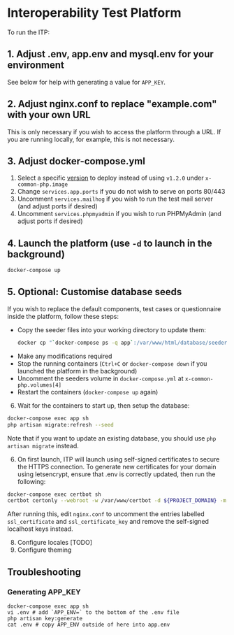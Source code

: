 # Interoperability Test Platform

To run the ITP:

## 1. Adjust .env, app.env and mysql.env for your environment

See below for help with generating a value for `APP_KEY`.

## 2. Adjust nginx.conf to replace "example.com" with your own URL

This is only necessary if you wish to access the platform through a URL. If you are running locally, for example, this is not necessary.

## 3. Adjust docker-compose.yml

1.  Select a specific
    [version](https://hub.docker.com/repository/docker/gsmainclusivetechlab/interop-test-platform/tags?page=1&ordering=last_updated&name=v)
    to deploy instead of using `v1.2.0` under `x-common-php.image`
2.  Change `services.app.ports` if you do not wish to serve on ports 80/443
3.  Uncomment `services.mailhog` if you wish to run the test mail server (and adjust ports if desired)
4.  Uncomment `services.phpmyadmin` if you wish to run PHPMyAdmin (and adjust ports if desired)

## 4. Launch the platform (use `-d` to launch in the background)

```bash
docker-compose up
```

## 5. Optional: Customise database seeds

If you wish to replace the default components, test cases or questionnaire inside the platform,
follow these steps:

- Copy the seeder files into your working directory to update them:
  ```bash
  docker cp "`docker-compose ps -q app`:/var/www/html/database/seeders" ./seeders
  ```
- Make any modifications required
- Stop the running containers (`Ctrl+C` or `docker-compose down` if you launched the platform in the background)
- Uncomment the seeders volume in `docker-compose.yml` at `x-common-php.volumes[4]`
- Restart the containers (`docker-compose up` again)

6. Wait for the containers to start up, then setup the database:

```bash
docker-compose exec app sh
php artisan migrate:refresh --seed
```

Note that if you want to update an existing database, you should use `php artisan migrate` instead.

6. On first launch, ITP will launch using self-signed certificates to secure
   the HTTPS connection. To generate new certificates for your domain using
   letsencrypt, ensure that .env is correctly updated, then run the following:

```bash
docker-compose exec certbot sh
certbot certonly --webroot -w /var/www/certbot -d ${PROJECT_DOMAIN} -m you@your-domain.com
```

After running this, edit `nginx.conf` to uncomment the entries labelled `ssl_certificate` and `ssl_certificate_key` and remove the self-signed localhost keys instead.

8. Configure locales [TODO]
9. Configure theming

## Troubleshooting

### Generating APP_KEY

```
docker-compose exec app sh
vi .env # add `APP_ENV=` to the bottom of the .env file
php artisan key:generate
cat .env # copy APP_ENV outside of here into app.env
```

